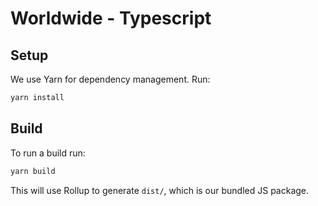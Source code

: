 # Worldwide - Typescript

## Setup

We use Yarn for dependency management. Run:

```sh
yarn install
```

## Build

To run a build run:

```sh
yarn build
```

This will use Rollup to generate `dist/`, which is our bundled JS package.
